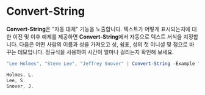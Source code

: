 # Convert-String
**Convert-String**은 "자동 대체" 기능을 노출합니다. 텍스트가 어떻게 표시되는지에 대한 이전 및 이후 예제를 제공하면 **Convert-String**에서 자동으로 텍스트 서식을 지정합니다. 다음은 어떤 사람의 이름과 성을 가져오고 성, 쉼표, 성의 첫 이니셜 및 점으로 바꾸는 데모입니다. 정규식을 사용하여 시간이 얼마나 걸리는지 확인해 보세요.

```powershell
"Lee Holmes", "Steve Lee", "Jeffrey Snover" | Convert-String -Example "Bill Gates=Gates, B.","John Smith=Smith, J."

Holmes, L.
Lee, S.
Snover, J.
```
<!--HONumber=Mar16_HO2-->
